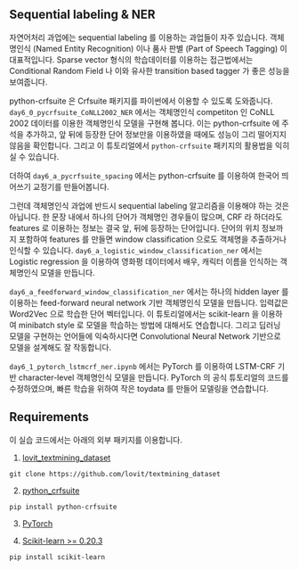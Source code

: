 ## Sequential labeling & NER

자연어처리 과업에는 sequential labeling 를 이용하는 과업들이 자주 있습니다. 객체명인식 (Named Entity Recognition) 이나 품사 판별 (Part of Speech Tagging) 이 대표적입니다. Sparse vector 형식의 학습데이터를 이용하는 접근법에서는 Conditional Random Field 나 이와 유사한 transition based tagger 가 좋은 성능을 보여줍니다.

python-crfsuite 은 Crfsuite 패키지를 파이썬에서 이용할 수 있도록 도와줍니다. `day6_0_pycrfsuite_CoNLL2002_NER` 에서는 객체명인식 competiton 인 CoNLL 2002 데이터를 이용한 객체명인식 모델을 구현해 봅니다. 이는 python-crfsuite 에 주석을 추가하고, 앞 뒤에 등장한 단어 정보만을 이용하였을 때에도 성능이 그리 떨어지지 않음을 확인합니다. 그리고 이 튜토리얼에서 `python-crfsuite` 패키지의 활용법을 익히실 수 있습니다.

더하여 `day6_a_pycrfsuite_spacing` 에서는 python-crfsuite 를 이용하여 한국어 띄어쓰기 교정기를 만들어봅니다.

그런데 객체명인식 과업에 반드시 sequential labeling 알고리즘을 이용해야 하는 것은 아닙니다. 한 문장 내에서 하나의 단어가 객체명인 경우들이 많으며, CRF 라 하더라도 features 로 이용하는 정보는 결국 앞, 뒤에 등장하는 단어입니다. 단어의 위치 정보까지 포함하여 features 를 만들면 window classification 으로도 객체명을 추출하거나 인식할 수 있습니다. `day6_a_logistic_window_classification_ner` 에서는 Logistic regression 을 이용하여 영화평 데이터에서 배우, 캐릭터 이름을 인식하는 객체명인식 모델을 만듭니다.

`day6_a_feedforward_window_classification_ner` 에서는 하나의 hidden layer 를 이용하는 feed-forward neural network 기반 객체명인식 모델을 만듭니다. 입력값은 Word2Vec 으로 학습한 단어 벡터입니다. 이 튜토리얼에서는 scikit-learn 을 이용하여 minibatch style 로 모델을 학습하는 방법에 대해서도 연습합니다. 그리고 딥러닝 모델을 구현하는 언어들에 익숙하시다면 Convolutional Neural Network 기반으로 모델을 설계해도 잘 작동합니다.

`day6_1_pytorch_lstmcrf_ner.ipynb` 에서는 PyTorch 를 이용하여 LSTM-CRF 기반 character-level 객체명인식 모델을 만듭니다. PyTorch 의 공식 튜토리얼의 코드를 수정하였으며, 빠른 학습을 위하여 작은 toydata 를 만들어 모델링을 연습합니다.

## Requirements

이 실습 코드에서는 아래의 외부 패키지를 이용합니다.

1. [lovit_textmining_dataset](https://github.com/lovit/textmining_dataset)

```
git clone https://github.com/lovit/textmining_dataset
```

2. [python_crfsuite](https://github.com/scrapinghub/python-crfsuite)

```
pip install python-crfsuite
```

3. [PyTorch](https://pytorch.org/)

4. [Scikit-learn >= 0.20.3](https://scikit-learn.org/)

```
pip install scikit-learn
```
